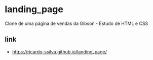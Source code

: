 # landing_page
Clone de uma página de vendas da Gibson - Estudo de HTML e CSS

## link 
 - https://ricardo-ssilva.github.io/landing_page/
